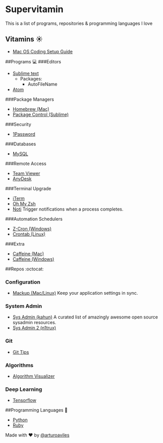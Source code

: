 # Supervitamin
This is a list of programs, repositories & programming languages I love

## Vitamins :sunny:
- [Mac OS Coding Setup Guide](http://sourabhbajaj.com/mac-setup/index.html)

##Programs :computer:
###Editors
- [Sublime text](https://www.sublimetext.com/)
  - Packages:
    - AutoFileName
- [Atom](https://atom.io/)

###Package Managers
- [Homebrew (Mac)](http://brew.sh/)
- [Package Control (Sublime)](https://packagecontrol.io/)

###Security
- [1Password](https://1password.com/)

###Databases
- [MySQL](https://www.mysql.com/)

###Remote Access
- [Team Viewer](https://www.teamviewer.com)
- [AnyDesk](http://anydesk.com/remote-desktop) 

###Terminal Upgrade
- [iTerm](https://www.iterm2.com/)
- [Oh My Zsh](http://ohmyz.sh/)
- [Noti](https://github.com/variadico/noti) Trigger notifications when a process completes.

###Automation Schedulers
- [Z-Cron (Windows)](http://www.z-cron.com/)
- [Crontab (Linux)](https://help.ubuntu.com/community/CronHowto#Introduction)

###Extra 
- [Caffeine (Mac)](http://lightheadsw.com/caffeine/)
- [Caffeine (Windows)](http://www.zhornsoftware.co.uk/caffeine/)

##Repos :octocat:
### Configuration
- [Mackup (Mac/Linux)](https://github.com/lra/mackup) Keep your application settings in sync.

### System Admin
- [Sys Admin (kahun)](https://github.com/kahun/awesome-sysadmin) A curated list of amazingly awesome open source sysadmin resources.
- [Sys Admin 2 (n1trux)](https://github.com/n1trux/awesome-sysadmin)

### Git
- [Git Tips](https://github.com/git-tips/tips) 

### Algorithms
- [Algorithm Visualizer](https://github.com/parkjs814/AlgorithmVisualizer)

### Deep Learning
- [Tensorflow](https://github.com/tensorflow/tensorflow)

##Programming Languages :rocket:
- [Python](https://www.python.org/)
- [Ruby](https://www.ruby-lang.org)

Made with :heart: by [@arturoaviles](https://arturoaviles.github.io/)
